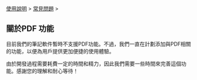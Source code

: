 [使用說明](/dragonnest/drawnote/manual/zh-tw) > [常見問題](/dragonnest/drawnote/manual/zh/q_a) >

關於PDF 功能
---
目前我們的筆記軟件暫時不支援PDF功能。不過，我們一直在計劃添加與PDF相關的功能，以便為用戶提供更加便捷的使用體驗。

由於開發過程需要耗費一定的時間和精力，因此我們需要一些時間來完善這個功能。感謝您的理解和耐心等待！